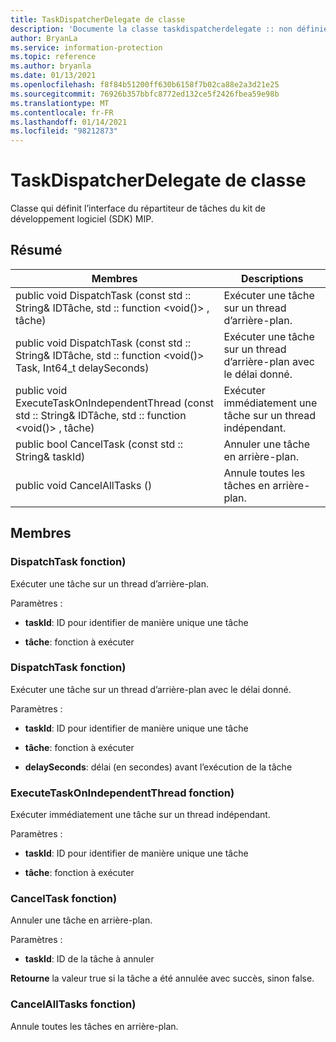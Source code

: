 ```yaml
---
title: TaskDispatcherDelegate de classe
description: 'Documente la classe taskdispatcherdelegate :: non définie du kit de développement logiciel (SDK) Microsoft Information Protection (MIP).'
author: BryanLa
ms.service: information-protection
ms.topic: reference
ms.author: bryanla
ms.date: 01/13/2021
ms.openlocfilehash: f8f84b51200ff630b6158f7b02ca88e2a3d21e25
ms.sourcegitcommit: 76926b357bbfc8772ed132ce5f2426fbea59e98b
ms.translationtype: MT
ms.contentlocale: fr-FR
ms.lasthandoff: 01/14/2021
ms.locfileid: "98212873"
---
```

# <a name="class-taskdispatcherdelegate"></a>TaskDispatcherDelegate de classe 
Classe qui définit l’interface du répartiteur de tâches du kit de développement logiciel (SDK) MIP.
  
## <a name="summary"></a>Résumé
 Membres                        | Descriptions                                
--------------------------------|---------------------------------------------
public void DispatchTask (const std :: String& IDTâche, std :: function \<void()\> , tâche)  |  Exécuter une tâche sur un thread d’arrière-plan.
public void DispatchTask (const std :: String& IDTâche, std :: function \<void()\> Task, Int64_t delaySeconds)  |  Exécuter une tâche sur un thread d’arrière-plan avec le délai donné.
public void ExecuteTaskOnIndependentThread (const std :: String& IDTâche, std :: function \<void()\> , tâche)  |  Exécuter immédiatement une tâche sur un thread indépendant.
public bool CancelTask (const std :: String& taskId)  |  Annuler une tâche en arrière-plan.
public void CancelAllTasks ()  |  Annule toutes les tâches en arrière-plan.
  
## <a name="members"></a>Membres
  
### <a name="dispatchtask-function"></a>DispatchTask fonction)
Exécuter une tâche sur un thread d’arrière-plan.

Paramètres :  
* **taskId**: ID pour identifier de manière unique une tâche 


* **tâche**: fonction à exécuter


  
### <a name="dispatchtask-function"></a>DispatchTask fonction)
Exécuter une tâche sur un thread d’arrière-plan avec le délai donné.

Paramètres :  
* **taskId**: ID pour identifier de manière unique une tâche 


* **tâche**: fonction à exécuter 


* **delaySeconds**: délai (en secondes) avant l’exécution de la tâche


  
### <a name="executetaskonindependentthread-function"></a>ExecuteTaskOnIndependentThread fonction)
Exécuter immédiatement une tâche sur un thread indépendant.

Paramètres :  
* **taskId**: ID pour identifier de manière unique une tâche 


* **tâche**: fonction à exécuter


  
### <a name="canceltask-function"></a>CancelTask fonction)
Annuler une tâche en arrière-plan.

Paramètres :  
* **taskId**: ID de la tâche à annuler



  
**Retourne** la valeur true si la tâche a été annulée avec succès, sinon false.
  
### <a name="cancelalltasks-function"></a>CancelAllTasks fonction)
Annule toutes les tâches en arrière-plan.